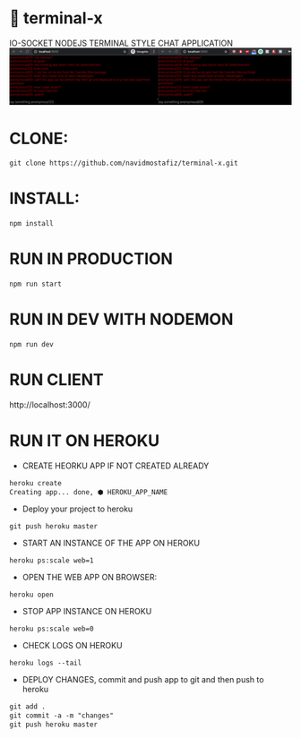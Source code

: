# :strawberry: terminal-x
IO-SOCKET NODEJS TERMINAL STYLE CHAT APPLICATION
![terminal-x screenshot](https://github.com/navidmostafiz/terminal-x/blob/master/screenshot2.png)

# CLONE: 
```
git clone https://github.com/navidmostafiz/terminal-x.git
```

# INSTALL: 
```
npm install
```

# RUN IN PRODUCTION
```
npm run start
```

# RUN IN DEV WITH NODEMON
```
npm run dev
```

# RUN CLIENT
http://localhost:3000/

# RUN IT ON HEROKU
* CREATE HEORKU APP IF NOT CREATED ALREADY
```
heroku create
Creating app... done, ⬢ HEROKU_APP_NAME
```
* Deploy your project to heroku
```
git push heroku master
```
* START AN INSTANCE OF THE APP ON HEROKU
```
heroku ps:scale web=1
```
* OPEN THE WEB APP ON BROWSER:
```
heroku open
```
* STOP APP INSTANCE ON HEROKU
```
heroku ps:scale web=0
```
* CHECK LOGS ON HEROKU
```
heroku logs --tail
```
* DEPLOY CHANGES, commit and push app to git and then push to heroku
```
git add .
git commit -a -m "changes"
git push heroku master
```